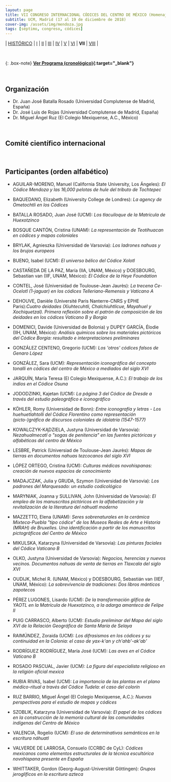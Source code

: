 ```yaml
---
layout: page
title: VII CONGRESO INTERNACIONAL CÓDICES DEL CENTRO DE MÉXICO (Homenaje al Dr. Alfonso Lacadena)
subtitle: UCM, Madrid (17 al 19 de diciembre de 2018)
cover-img: /assets/img/mendoza.jpg
tags: [séptimo, congreso, códices]
---
```


| [HISTÓRICO](/congresos/codices/historico) | [I](/congresos/codices/i) | [II](/congresos/codices/ii) | [III](/congresos/codices/iii) | [IV](/congresos/codices/iv) | [V](/congresos/codices/v) | [VI](/congresos/codices/vi) | **VII** | [VIII](/congresos/codices/viii) |

<br/>

{: .box-note}
**[Ver Programa (cronológico)](/congresos/codices/vii/docs/VII-Congreso-2018.pdf){:target="_blank"}**

<br/>

## Organización

 - Dr. Juan José Batalla Rosado (Universidad Complutense de Madrid, España)
 - Dr. José Luis de Rojas (Universidad Complutense de Madrid, España)
 - Dr. Miguel Ángel Ruz (El Colegio Mexiquense, A.C., México)

<br/>

## Comité científico internacional

<br/>

## Participantes (orden alfabético)

- AGUILAR-MORENO, Manuel (California State University, Los Ángeles): *El Códice Mendoza y las 16,000 pelotas de hule del tributo de Tochtepec*

- BAQUEDANO, Elizabeth (University College de Londres): *La agency de Ometochtli en los Códices*

- BATALLA ROSADO, Juan José (UCM): *Los tlacuiloque de la Matrícula de Huexotzinco*

- BOSQUE CANTÓN, Cristina (UNAM): *La representación de Teotihuacan en códices y mapas coloniales*

- BRYLAK, Agnieszka (Universidad de Varsovia): *Los ladrones nahuas y los brujos europeos*

- BUENO, Isabel (UCM): *El universo bélico del Códice Xolotl*

- CASTAÑEDA DE LA PAZ, María (IIA, UNAM, México) y DOESBOURG, Sebastian van (IIF, UNAM, México): *El Códice de la Heye Foundation*

- CONTEL, José (Universidad de Toulouse-Jean Jaurès): *La trecena Ce-Ocelotl (1-jaguar) en los códices Telleriano-Remensis y Vaticano A*

- DEHOUVE, Danièle (Université Paris Nanterre-CNRS y EPHE Paris):*Cuatro deidades (Xiuhtecuhtli, Chalchiuhtlicue, Mayahuel y Xochiquetzal). Primera reflexión sobre el patrón de composición de las deidades en los códices Vaticano B y Borgia*

- DOMENICI, Davide (Universidad de Bolonia) y DUPEY GARCÍA, Élodie (IIH, UNAM, México): *Análisis químicos sobre los materiales pictóricos del Códice Borgia: resultado e interpretaciones preliminares*

- GONZÁLEZ CENTENO, Gregorio (UCM): *Los 'otros' códices falsos de Genaro López*

- GONZÁLEZ, Sara (UCM): *Representación iconográfica del concepto tonalli en códices del centro de México a mediados del siglo XVI*

- JARQUÍN, María Teresa (El Colegio Mexiquense, A.C.): *El trabajo de los indios en el Códice Osuna*

- JODODZINKI, Kajetan (UCM): *La página 3 del Códice de Dresde a través del estudio paleográfico e iconográfico*

- KÖHLER, Romy (Universidad de Bonn): *Entre iconografía y letras - Los huehuetlahtolli del Códice Florentino como representación
(picto-)gráfica de discursos coloniales de idolatría (1547-1577)*

- KOWALCZYK-KĄDZIELA, Justyna (Universidad de Varsovia): *Nezahualmecatl o "sogas de penitencia" en las fuentes pictóricas y
alfabéticas del centro de México*

- LESBRE, Patrick (Universiad de Toulouse-Jean Jaurès): *Mapas de tierras en documentos nahuas tezcocanos del siglo XVI*

- LÓPEZ ORTEGO, Cristina (UCM): *Culturas médicas novohispanas: creación de nuevos espacios de conocimiento*

- MADAJCZAK, Julia y GRUDA, Szymon (Universidad de Varsovia): *Los padrones del Marquesado: un estudio codicológico*

- MARYNIAK, Joanna y SULLIVAN, John (Universidad de Varsovia): *El empleo de los manuscritos pictóricos en la alfabetización y la revitalización de la literatura del náhuatl moderno*

- MAZZETTO, Elena (UNAM): *Seres sobrenaturales en la cerámica Mixteca-Puebla "tipo códice" de los Museos Reales de Arte e Historia (MRAH) de Bruxelles. Una identificación a partir de los manuscritos pictográficos del Centro de México*

- MIKULSKA, Katarzyna (Universidad de Varsovia): *Las pinturas faciales del Códice Vaticano B*

- OLKO, Justyna (Universidad de Varsovia): *Negocios, herencias y nuevos vecinos. Documentos nahuas de venta de tierras en Tlaxcala del siglo XVI*

- OUDIJK, Michel R. (UNAM, México) y DOESBOURG, Sebastián van (IIEF, UNAM, México): *La sobrevivencia de tradiciones: Dos libros mánticos zapotecos*

- PÉREZ LUGONES, Lisardo (UCM): *De la transformación glífica de YAOTL en la Matrícula de Huexotzinco, a la adarga amanteca de Felipe II*

- PUIG CARRASCO, Alberto (UCM): *Estudio preliminar del Mapa del siglo XVI de la Relación Geográfica de Santa María de Selaya*

- RAIMÚNDEZ, Zoraida (UCM): *Los difrasismos en los códices y su continuidad en la Colonia: el caso de yax-k'an y ch'ahb'-ak'ab'*

- RODRÍGUEZ RODRÍGUEZ, María José (UCM): *Las aves en el Códice Vaticano B*

- ROSADO PASCUAL, Javier (UCM): *La figura del especialista religioso en la religión oficial mexica*

- RUBIA RIVAS, Isabel (UCM): *La importancia de las plantas en el plano médico-ritual a través del Códice Tudela: el caso del colorín*

- RUZ BARRIO, Miguel Ángel (El Colegio Mexiquense, A.C.): *Nuevas perspectivas para el estudio de mapas y códices*

- SZOBLIK, Katarzyna (Universidad de Varsovia): *El papel de los códices en la construcción de la memoria cultural de las comunidades indígenas del Centro de México*

- VALENCIA, Rogelio (UCM): *El uso de determinativos semánticos en la escritura náhuatl*

- VALVERDE DE LARROSA, Consuelo (CCRBC de CyL): *Códices mexicanos como elementos estructurales de la técnica escultórica novohispana presente en España*

- WHITTAKER, Gordon (Georg-August-Universität Göttingen): *Grupos jeroglíficos en la escritura azteca*
